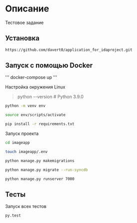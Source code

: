 # Описание

Тестовое задание

## Установка

```sh
https://github.com/davert0/application_for_idaproject.git
```

## Запуск с помощью Docker
'''
docker-compose up
'''

Настройка окружения Linux

> python --version # Python 3.9.0

```sh
python -m venv env

source env/scripts/activate

pip install -r requirements.txt
```

Запуск проекта

```sh
cd imageapp

touch imageapp/.env

python manage.py makemigrations

python manage.py migrate --run-syncdb

python manage.py runserver 7000
```

## Тесты

Запуск всех тестов

```sh
py.test
```
